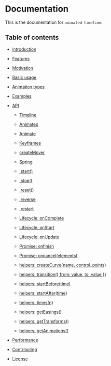 # Documentation

This is the documentation for `animated-timeline`.

## Table of contents

* [Introduction](../README.md/#introduction)

* [Features](../README.md/features)

* [Motivation](../README.md/motivation)

* [Basic usage](../README.md/usage)

* [Animation types](../README.md/animation-types)

* [Examples](../examples)

* [API](./API.md)

  * [Timeline]()

  * [Animated]()

  * [Animate]()

  * [Keyframes]()

  * [createMover]()

  * [Spring]()

  * [.start()]()

  * [.stop()]()

  * [.reset()]()

  * [.reverse]()

  * [.restart]()

  * [Lifecycle: onComplete]()

  * [Lifecycle: onStart]()

  * [Lifecycle: onUpdate]()

  * [Promise: onfinish]()

  * [Promise: oncancel(elements)]()

  * [helpers: createCurve(name, control_points)]()

  * [helpers: transition({ from: value, to: value })]()

  * [helpers: startBefore(time)]()

  * [helpers: startAfter(time)]()

  * [helpers: times(n)]()

  * [helpers: getEasings()]()

  * [helpers: getTransforms()]()

  * [helpers: getAnimations()]()

* [Performance]()

* [Contributing]()

* [License]()
